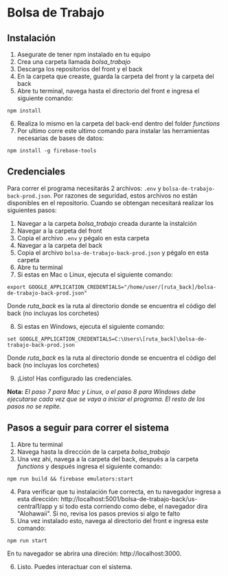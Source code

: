 # Bolsa de Trabajo

## Instalación

1. Asegurate de tener npm instalado en tu equipo
2. Crea una carpeta llamada *bolsa_trabajo*
3. Descarga los repositorios del front y el back
4. En la carpeta que creaste, guarda la carpeta del front y la carpeta del back
5. Abre tu terminal, navega hasta el directorio del front e ingresa el siguiente comando:

`npm install`

6. Realiza lo mismo en la carpeta del back-end dentro del folder *functions*
7. Por ultimo corre este ultimo comando para instalar las herramientas necesarias de bases de datos:

`npm install -g firebase-tools`

## Credenciales
Para correr el programa necesitarás 2 archivos: `.env` y `bolsa-de-trabajo-back-prod.json`. Por razones de seguridad, estos archivos no están disponibles en el repositorio. Cuando se obtengan necesitará realizar los siguientes pasos:

1. Navegar a la carpeta *bolsa_trabajo* creada durante la instalción
2. Navegar a la carpeta del front
3. Copia el archivo `.env` y pégalo en esta carpeta
4. Navegar a la carpeta del back
5. Copia el archivo `bolsa-de-trabajo-back-prod.json` y pégalo en esta carpeta
6. Abre tu terminal
7. Si estas en Mac o Linux, ejecuta el siguiente comando:  

`export GOOGLE_APPLICATION_CREDENTIALS="/home/user/[ruta_back]/bolsa-de-trabajo-back-prod.json"`  

Donde *ruta_back* es la ruta al directorio donde se encuentra el código del back (no incluyas los corchetes)

8. Si estas en Windows, ejecuta el siguiente comando:

`set GOOGLE_APPLICATION_CREDENTIALS=C:\Users\[ruta_back]\bolsa-de-trabajo-back-prod.json`

Donde *ruta_back* es la ruta al directorio donde se encuentra el código del back (no incluyas los corchetes)

9. ¡Listo! Has configurado las credenciales.

**Nota:** *El paso 7 para Mac y Linux, o el paso 8 para Windows debe ejecutarse cada vez que se vaya a iniciar el programa. El resto de los pasos no se repite.* 

## Pasos a seguir para correr el sistema
1. Abre tu terminal
2. Navega hasta la dirección de la carpeta *bolsa_trabajo*
3. Una vez ahi, navega a la carpeta del back, después a la carpeta *functions* y después ingresa el siguiente comando:  

`npm run build && firebase emulators:start`

4. Para verificar que tu instalación fue correcta, en tu navegador ingresa a esta dirección: http://localhost:5001/bolsa-de-trabajo-back/us-central1/app y si todo esta corriendo como debe, el navegador dira "Alohawaii". Si no, revisa los pasos previos si algo te falto
5. Una vez instalado esto, navega al directorio del front e ingresa este comando:  

`npm run start`

En tu navegador se abrira una direción: http://localhost:3000.

6. Listo. Puedes interactuar con el sistema.  
